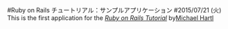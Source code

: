 #Ruby on Rails チュートリアル：サンプルアプリケーション
#2015/07/21 (火)
This is the first application for the
[*Ruby on Rails Tutorial*](http://railstutorial.jp/)
by[Michael Hartl](http://www.michaelhartl.com/)

